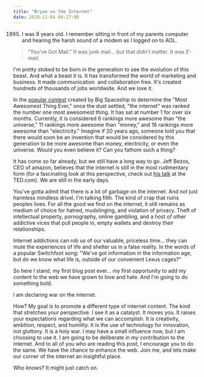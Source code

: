```yaml
---
title: "Bryan vs the Internet"
date: 2010-11-04 04:27:00
---
```


1995. I was 8 years old. I remember sitting in front of my parents computer and hearing the harsh sound of a modem as I logged on to AOL.

> "You've Got Mail."
It was junk mail... but that didn't matter. It was *E-mail*.

I'm pretty stoked to be born in the generation to see the evolution of this beast. And what a beast it is. It has transformed the world of marketing and business. It made communication  and collaboration free. It's created hundreds of thousands of jobs worldwide. And we love it.

In the <a href="http://mostawesomestthingever.com/" target="_blank">popular contest</a> created by Big Spaceship to determine the "Most Awesomest Thing Ever," once the dust settled, "the internet" was ranked the number one most awesomest thing. It has sat at number 1 for over six months. Currently, it is considered 6 rankings more awesome than "the universe," 11 rankings more awesome than "money," and 16 rankings more awesome than "electricity." Imagine if 20 years ago, someone told you that there would soon be an invention that would be considered by this generation to be more awesome than money, electricity, or even the universe. Would you even believe it? Can you fathom such a thing?

It has come so far already, but we still have a long way to go. Jeff Bezos, CEO of amazon, believes that the internet is still in the most rudimentary form (for a fascinating look at this perspective, check out [his talk][1] at the TED.com). We are still in the early days.

 [1]: http://www.ted.com/talks/jeff_bezos_on_the_next_web_innovation.html

You've gotta admit that there is a lot of garbage on the internet. And not just harmless mindless drivel. I'm talking filth. The kind of crap that ruins peoples lives. For all the good we find on the internet, it still remains as medium of choice for hatred, mudslinging, and violation of privacy. Theft of intellectual property, pornography, online gambling, and a host of other addictive vices that pull people in, empty wallets and destroy their relationships.

Internet addictions can rob us of our valuable, priceless time... they can mute the experiences of life and shelter us in a false reality. In the words of a popular Switchfoot song: "We've got information in the information age, but do we know what life is, outside of our convenient Lexus cages?"

So here I stand, my first blog post ever... my first opportunity to add my content to the web we have grown to love and hate. And I'm going to do something bold.

I am declaring war on the internet.

How? My goal is to promote a different type of internet content. The kind that stretches your perspective. I see it as a catalyst. It moves you. It raises your expectations regarding what we can accomplish. It is creativity, ambition, respect, and humility. It is the use of technology for innovation, not gluttony. It is a holy war. I may have a small influence now, but I am choosing to use it. I am going to be deliberate in my contribution to the internet. And to all of you who are reading this post, I encourage you to do the same. We have the chance to enhance the web. Join me, and lets make our corner of the internet an insightful place.

Who knows? It might just catch on.
